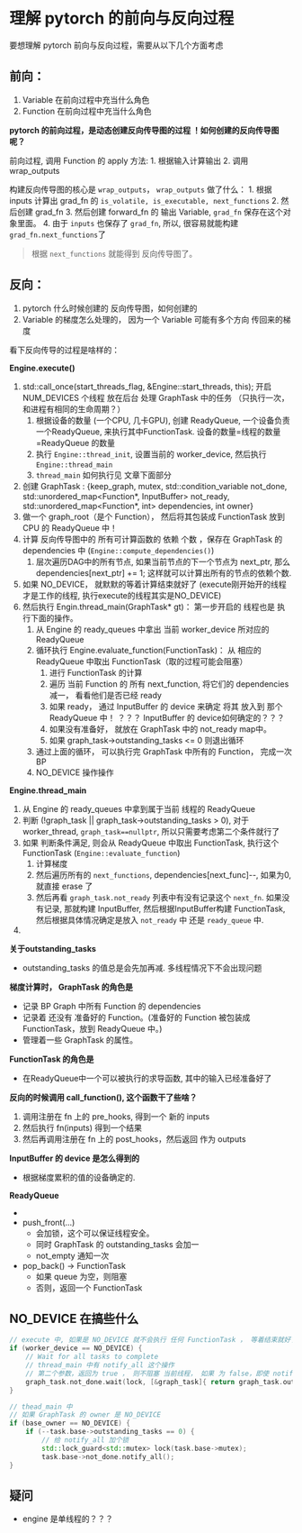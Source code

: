 # 理解 pytorch 的前向与反向过程

要想理解 pytorch 前向与反向过程，需要从以下几个方面考虑

## 前向：

1. Variable 在前向过程中充当什么角色
2. Function 在前向过程中充当什么角色



**pytorch 的前向过程，是动态创建反向传导图的过程 ！如何创建的反向传导图呢？**

前向过程, 调用 Function 的 apply 方法:
    1. 根据输入计算输出
    2. 调用wrap_outputs


构建反向传导图的核心是 `wrap_outputs`， `wrap_outputs` 做了什么：
    1. 根据 inputs 计算出 grad_fn 的 `is_volatile, is_executable, next_functions`
    2. 然后创建 grad_fn 
    3. 然后创建 forward_fn 的 输出 Variable, `grad_fn` 保存在这个对象里面。
    4. 由于 `inputs` 也保存了 `grad_fn`, 所以, 很容易就能构建 `grad_fn.next_functions`了

> 根据 `next_functions` 就能得到 反向传导图了。

## 反向：

1. pytorch 什么时候创建的 反向传导图，如何创建的
2. Variable 的梯度怎么处理的， 因为一个 Variable 可能有多个方向 传回来的梯度

看下反向传导的过程是啥样的：

**Engine.execute()**
1. std::call_once(start_threads_flag, &Engine::start_threads, this); 开启 NUM_DEVICES 个线程 放在后台 处理 GraphTask 中的任务 （只执行一次，和进程有相同的生命周期？）
    1. 根据设备的数量 (一个CPU, 几卡GPU), 创建 ReadyQueue, 一个设备负责一个ReadyQueue, 来执行其中FunctionTask. 设备的数量=线程的数量=ReadyQueue 的数量
    2. 执行 `Engine::thread_init`, 设置当前的 worker_device, 然后执行 `Engine::thread_main`
    3. `thread_main` 如何执行见 文章下面部分
2. 创建 GraphTask : {keep_graph, mutex, std::condition_variable not_done, std::unordered_map<Function*, InputBuffer> not_ready, std::unordered_map<Function*, int> dependencies, int owner}
3. 做一个  graph_root（是个 Function）， 然后将其包装成 FunctionTask 放到 CPU 的 ReadyQueue 中！
4. 计算 反向传导图中的 所有可计算函数的 依赖 个数 ，保存在 GraphTask 的 dependencies 中 (`Engine::compute_dependencies()`)
    1. 层次遍历DAG中的所有节点, 如果当前节点的下一个节点为 next_ptr, 那么 dependencies[next_ptr] += 1; 这样就可以计算出所有的节点的依赖个数.
5. 如果 NO_DEVICE， 就默默的等着计算结束就好了 (execute刚开始开的线程才是工作的线程, 执行execute的线程其实是NO_DEVICE)
6. 然后执行 Engin.thread_main(GraphTask* gt)： 第一步开启的 线程也是 执行下面的操作。
    1. 从 Engine 的 ready_queues 中拿出 当前 worker_device 所对应的 ReadyQueue
    2. 循环执行 Engine.evaluate_function(FunctionTask)： 从 相应的 ReadyQueue 中取出 FunctionTask（取的过程可能会阻塞）
        1. 进行 FunctionTask 的计算
        2. 遍历 当前 Function 的 所有 next_function, 将它们的 dependencies 减一， 看看他们是否已经 ready
        3. 如果 ready， 通过 InputBuffer 的 device 来确定 将其 放入到 那个 ReadyQueue 中！ ？？？ InputBuffer 的 device如何确定的？？？
        4. 如果没有准备好， 就放在 GraphTask 中的 not_ready map中。
        5. 如果 graph_task->outstanding_tasks <= 0 则退出循环
    3. 通过上面的循环， 可以执行完 GraphTask 中所有的 Function， 完成一次 BP
    4. NO_DEVICE 操作操作


**Engine.thread_main**
1. 从 Engine 的 ready_queues 中拿到属于当前 线程的 ReadyQueue
2. 判断 (!graph_task || graph_task->outstanding_tasks > 0), 对于worker_thread, `graph_task==nullptr`, 所以只需要考虑第二个条件就行了
3. 如果 判断条件满足, 则会从 ReadyQueue 中取出 FunctionTask, 执行这个FunctionTask (`Engine::evaluate_function`)
    1. 计算梯度
    2. 然后遍历所有的 `next_functions`, dependencies[next_func]--, 如果为0, 就直接 erase 了
    3. 然后再看 `graph_task.not_ready` 列表中有没有记录这个 `next_fn`. 如果没有记录, 那就构建 InputBuffer, 然后根据InputBuffer构建 FunctionTask, 然后根据具体情况确定是放入 `not_ready` 中 还是 `ready_queue` 中.
4. 

**关于outstanding_tasks**
* outstanding_tasks 的值总是会先加再减. 多线程情况下不会出现问题

**梯度计算时， GraphTask 的角色是**

* 记录 BP Graph 中所有 Function 的 dependencies 
* 记录着 还没有 准备好的 Function。(准备好的 Function 被包装成 FunctionTask，放到 ReadyQueue 中。)
* 管理着一些 GraphTask 的属性。 


**FunctionTask 的角色是**

* 在ReadyQueue中一个可以被执行的求导函数, 其中的输入已经准备好了


**反向的时候调用 call_function(), 这个函数干了些啥？**

1. 调用注册在 fn 上的 pre_hooks, 得到一个 新的 inputs
2. 然后执行  fn(inputs) 得到一个结果
3. 然后再调用注册在 fn 上的 post_hooks，然后返回 作为 outputs


**InputBuffer 的 device 是怎么得到的**
* 根据梯度累积的值的设备确定的.
    

**ReadyQueue**

*  
* push_front(...)
    * 会加锁，这个可以保证线程安全。
    * 同时 GraphTask 的 outstanding_tasks 会加一
    * not_empty 通知一次 
* pop_back() -> FunctionTask
    * 如果 queue 为空，则阻塞
    * 否则，返回一个 FunctionTask


## NO_DEVICE 在搞些什么

```c++
// execute 中, 如果是 NO_DEVICE 就不会执行 任何 FunctionTask ， 等着结束就好了
if (worker_device == NO_DEVICE) {
    // Wait for all tasks to complete
    // thread_main 中有 notify_all 这个操作
    // 第二个参数，返回为 true ， 则不阻塞 当前线程， 如果 为 false，即使 notify, 也不会释放
    graph_task.not_done.wait(lock, [&graph_task]{ return graph_task.outstanding_tasks.load() == 0});
}
```

```c++
// thead_main 中
// 如果 GraphTask 的 owner 是 NO_DEVICE
if (base_owner == NO_DEVICE) {
    if (--task.base->outstanding_tasks == 0) {
        // 给 notify_all 加个锁
        std::lock_guard<std::mutex> lock(task.base->mutex);
        task.base->not_done.notify_all();
}
```

## 疑问

* engine 是单线程的？？？ 
